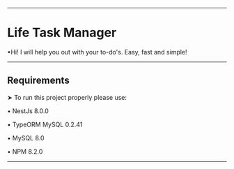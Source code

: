 <hr>
<h1>Life Task Manager</h1>
<p>•Hi! I will help you out with your to-do's. Easy, fast and simple!</p>
<hr>
<h2>Requirements</h2>
<p>➤ To run this project properly please use:</p>
<p>• NestJs 8.0.0</p>
<p>• TypeORM MySQL 0.2.41</p>
<p>• MySQL 8.0</p>
<p>• NPM 8.2.0</p>
<hr>
